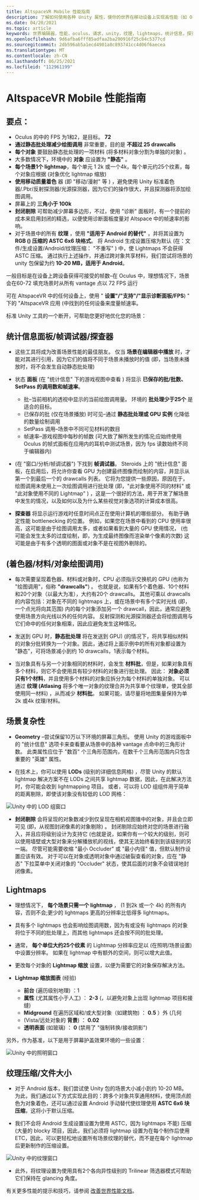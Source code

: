 ```yaml
---
title: AltspaceVR Mobile 性能指南
description: 了解如何使用各种 Unity 属性，使你的世界在移动设备上实现高性能（如 Oculus）
ms.date: 04/20/2021
ms.topic: article
keywords: 世界编辑器，性能，oculus，请求，unity，纹理，lightmaps，统计信息，探查器，绘图调用，altspacevr，上载器
ms.openlocfilehash: 9d6afba6fff85adfaa2ba290916f25c84c5377cd
ms.sourcegitcommit: 2db596ab5a1ecd4901a8c893741cc4d06f6aecea
ms.translationtype: MT
ms.contentlocale: zh-CN
ms.lasthandoff: 06/25/2021
ms.locfileid: "112961199"
---
```

# <a name="altspacevr-mobile-performance-guide"></a>AltspaceVR Mobile 性能指南

## <a name="main-points"></a>**要点：**

* Oculus 的中的 FPS 为1和2，是目标。 **72**
* **通过静态批处理减少绘图调用** 非常重要，目的是 **不超过 25 drawcalls**
* **每个对象** 要鼓励静态批处理的一项材料 (将多材料对象分割为单独的对象) 。
* 大多数情况下，环境中的 **对象** 应设置为 **"静态"** 。
* **每个场景1个 lightmap**，每个单元 1 2k 或一个4k，每个单元约25个纹素，每个对象应根据 (对象优化 lightmap 缩放) 
* **使用移动质量着色** 器 (即 "移动/漫射" 等 ) ，避免使用 Unity 标准着色器/.Pbr/反射探测器/光源探测器，因为它们的操作很大，并且探测器将添加绘图调用。
* 屏幕上的 **三角小于 100k**
* **封闭剔除** 可帮助减少屏幕多边形，不过，使用 "诊断" 面板时，有一个提前的成本来启用封闭的精选，以便使用诊断面板度量对 Altspace 中的帧速率的影响。
* 对于场景中的所有 **纹理** ，使用 **"适用于 Android 的替代"** ，并将其设置为 **RGB () 压缩的 ASTC 6x6 块格式**。  将 Android 生成设置压缩为默认 (在：文件/生成设置/Android/纹理压缩： "不重写" ) 中，使 Lightmaps 不会获得 ASTC 压缩。  通过执行上述操作，并通过跨对象共享材料，我们尝试将场景的 unity 包保留为约 **10-20 MB，适用于 Android**。

一般目标是在设备上跨设备获得可接受的帧数–在 Oculus 中，理想情况下，场景会在60-72 填充场景时从所有 vantage 点以 72 FPS 运行

可在 AltspaceVR 中的任何设备上，使用 " **设置"/"支持"/"显示诊断面板/FPS**) " 下的 "AltspaceVR 应用 (中找到的任何设备来度量帧速率。

标准 Unity 工具的一个断开，可帮助您更好地优化您的场景：

## <a name="stats-panelframe-debuggerprofiler"></a>**统计信息面板/帧调试器/探查器**

* 这些工具将成为改善场景性能的最佳朋友。  仅当 **场景在编辑器中播放** 时，才能对其进行引用，因为它们的值将不同于场景未播放时的值 (即，当场景未播放时，将不会发生自动静态批处理) 

* 状态 **面板** (在 "统计信息" 下的游戏视图中查看 ) 将显示 **已保存的批/批数、SetPass 的调用数和帧速率**。

    * 批–当前相机的透视中显示的当前绘图调用量。  环境的 **批处理少于25个** 是适合的目标。
    * 已保存的批 (仅在场景播放) 时可见–通过 **静态批处理或 GPU 实例** 化降低的数量绘制调用
    * SetPass 调用–场景中不同可见材料的数目
    * 帧速率–游戏视图中每秒的帧数 (可大致了解所发生的情况;应始终使用 Oculus 的帧式面板在应用内的耳机中测试场景，因为 fps 读数始终不同于编辑器内) 

*  (在 "窗口/分析/帧调试器") 下找到 **帧调试器**。  Steroids 上的 "统计信息" 面板，在启用后，将允许你查看 GPU 为创建最终图像而绘制的内容，并显示从第一个到最后一个的 drawcalls 列表。  它将为您提供一些原因，原因在于，绘图调用未使用上一次绘图调用进行批处理 (即，"此对象使用不同的材料" 或 "此对象使用不同的 Lightmap" ) ，这是一个很好的方法，用于开发了解场景中发生的情况，以及如何以及为什么某些视觉对象选项的计算成本很高。

* **探查器** 将显示运行游戏时任意时间点正在使用计算机的哪些部分。 有助于确定性能 bottlenecking 的位置。  例如，如果您在场景中看到的 CPU 使用率很高，这可能是由于绘图调用太多，或者如果看到大量的 GPU 使用情况， (也可能会发生太多的过度绘制，即，为生成最终图像而渲染单个像素的次数) 这可能是由于有多个透明的图面或对象不是在视图外剔除的。

## <a name="draw-calls-shadersmaterialsobjects"></a>**(着色器/材料/对象绘图调用)**

* 每次需要呈现着色器、材料或对象时，CPU 必须指示交换机的 GPU (也称为 "绘图调用"，俗称 **"drawcalls"**) 。  也就是说，如果有5个着色器、10个材料和20个对象（以最大为准），大约有20个 drawcalls。  其他可乘以 drawcalls 的内容包括：对象在不同的 lightmaps 上，或在场景中有多个实时光线 (即，一个点光将向其范围) 内的每个对象添加另一个 drawcall，因此，通常应避免使用场景方向光线以外的任何内容。  反射探测和光源探测器还会将绘图调用与它们命中的任何对象相乘，因此应避免发生这种情况。

* 发送到 GPU 时，**静态批处理** 将在发送到 GPU)  (的情况下，将共享相似材料的对象分批转换为一个对象。因此，通过将上面示例中的所有对象都设置为 "静态"，可将场景减小到约 10 drawcalls，1表示每个材料。 

* 当对象具有与另一个对象相同的材料时，会发生 **材料批**，但是，如果对象具有多个材料，则它不会使用具有较少材料的对象进行批处理。  因此： **对象必须只有1个材料**，并且使用多个材料的对象应拆分为每个材料的单独对象。  可以通过 **纹理 (Atlasing** 将多个唯一对象的纹理合并为共享单个纹理单，使其全部使用同一材料) ，从而减少 **材料批**。  如果可能，请尽量将地图集量保持为单2k 或4k 纹理/材料。

## <a name="scene-complexity"></a>**场景复杂性**

* **Geometry** –尝试保留10万以下环境的屏幕三角形。  使用 Unity 的游戏面板中的 "统计信息" 选项卡来查看要从场景中的各种 vantage 点命中的三角形计数。  此类属性应位于 "数百" 个三角形范围内，在数千个三角形范围内只包含重要的 "英雄" 属性。 

* 在技术上，你可以使用 **LODs** (级别的详细信息网格) ，尽管 Unity 的默认 lightmap 解决方案不在 LODs 之间共享 lightmap 数据，因此，在此解决方法时，你可能会收到 lightmapping 项目。  或者，可以将 LOD 组组件用于简单的距离剔除，即使该对象没有较低的 LOD 网格：

![Unity 中的 LOD 组窗口](images/world-building-lod-Group.png)

* **封闭剔除** 会将呈现的对象数减少到仅呈现在相机视图锥中的对象，并且会立即可见 (即，从视图封闭像素的对象剔除) 。  封闭剔除应始终对您的场景进行融入，并且应将级别设计为支持它 (也就是说，如果你有一个较大的级别，则可以使用墙壁或大型对象来分解播放机的视线，使其无法始终看到到该级别的另一端。  尽管可能需要收缩 "最小 Occluder" 或 "最小内径" 值，但默认制作设置应该有效。  对于可以在对象或透明对象中通过破裂查看的对象，应在 "静态" 下拉菜单中关闭对象的 "Occluder" 状态，使其后面的对象不会错误地封闭像素。 

## <a name="lightmaps"></a>**Lightmaps**

* 理想情况下， **每个场景只需一个 lightmap** ， (1 到2k 或一个 4k) 的所有内容，否则不会;更少的 lightmaps 更高的分辨率比低得多 lightmaps。
* 具有多个 lightmaps 也会影响绘图调用数，因为有或没有 lightmaps 的对象将位于不同的批处理上，而其他 lightmaps 还会按不同的批处理。
* 通常， **每个单位大约25个纹素** 的 Lightmap 分辨率应足以 (在照明/场景设置) 中设置分辨率。  如果在 lightmap 中有额外的空间，则可以增大此值。
* 更改每个对象的 **Lightmap 缩放** 设置，以便为需要它的对象保存解决方法。 

* **Lightmap 缩放图表** (经验)  
    * **前台** (遍历级别地理) ：1 
    * **属性** (尤其属性小于人工) ： **2-3** (，以避免对象上出现 lightmap 项目和接缝)  
    * **Midground** 在遍历区域和/或大型对象（如建筑物) ： **0.5** ）外 (几何
    *  (Vista/远处对象的 **背景**) ： **0.02** 
    * **透明表面** (如玻璃) ： **0** (禁用了 "强制转换/接收阴影")  

另外，作为基准，以下是用于屏幕护盖效果环境的一些设置：

![Unity 中的照明窗口](images/world-building-lightmaps.png)

## <a name="texture-compressionfile-size"></a>**纹理压缩/文件大小**

* 对于 Android 版本，我们尝试使 Unity 包的场景大小减小到约 10-20 MB。  为此，我们通过以下方式实现此目的：跨多个对象共享通用材料，使用顶点颜色为对象着色，还可以通过设置 Android 手动替代使纹理使用 **ASTC 6x6 块压缩**，这将小于默认压缩。

* 我们不会将 Android 生成设置设置为使用 ASTC，因为 lightmaps 不能) 压缩 (大量的 blocky 项目，因此，我们必须将 lightmap 设置为在每个制作后使用 ETC，因此，可以更轻松地设置所有场景纹理的替代，而不是在每个 lightmap 后更新制作的压缩设置。

![Unity 中的纹理窗口](images/world-building-texutres.png)

* 此外，将纹理设置为使用具有2个各向异性级别的 Trilinear 筛选器模式可帮助它们保持在 glancing 角度。

有关更多性能的提示和技巧，请参阅 [改善世界性能文档](improving-performance.md)。